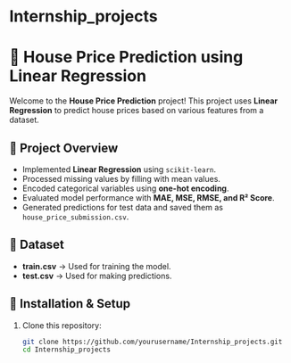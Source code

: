 # Internship_projects

# 🏡 House Price Prediction using Linear Regression

Welcome to the **House Price Prediction** project! This project uses **Linear Regression** to predict house prices based on various features from a dataset.

## 🚀 Project Overview
- Implemented **Linear Regression** using `scikit-learn`.
- Processed missing values by filling with mean values.
- Encoded categorical variables using **one-hot encoding**.
- Evaluated model performance with **MAE, MSE, RMSE, and R² Score**.
- Generated predictions for test data and saved them as `house_price_submission.csv`.

## 📂 Dataset
- **train.csv** → Used for training the model.
- **test.csv** → Used for making predictions.

## 🔧 Installation & Setup
1. Clone this repository:
   ```bash
   git clone https://github.com/yourusername/Internship_projects.git
   cd Internship_projects
